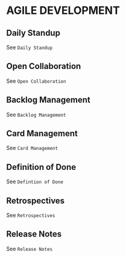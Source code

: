 # AGILE DEVELOPMENT

## Daily Standup
See `Daily Standup`

## Open Collaboration
See `Open Collaboration`

## Backlog Management
See `Backlog Management`

## Card Management
See `Card Management`

## Definition of Done
See `Defintion of Done`

## Retrospectives
See `Retrospectives`

## Release Notes
See `Release Notes`


